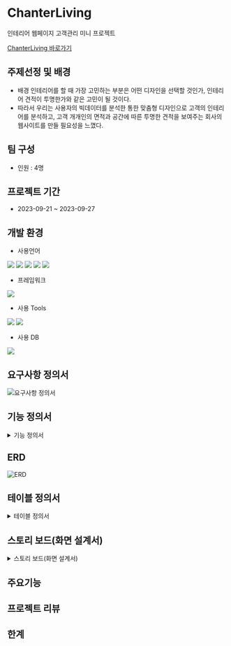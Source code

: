 # ChanterLiving
인테리어 웹페이지 고객관리 미니 프로젝트

[ChanterLiving 바로가기](http://joeun27082.cafe24.com/)

## 주제선정 및 배경
* 배경 인테리어를 할 때 가장 고민하는 부분은 어떤 디자인을 선택할 것인가, 인테리어 견적이 투명한가와 같은 고민이 될 것이다.
* 따라서 우리는 사용자의 빅데이터를 분석한 통한 맞춤형 디자인으로 고객의 인테리어를 분석하고, 고객 개개인의 면적과 공간에 따른 투명한 견적을 보여주는 회사의 웹사이트를 만들 필요성을 느꼈다.

## 팀 구성
* 인원 : 4명

## 프로젝트 기간
* 2023-09-21 ~ 2023-09-27

## 개발 환경
* 사용언어
  
<img src="https://img.shields.io/badge/HTML5-E34F26?style=flat&logo=HTML5&logoColor=white"/> <img src="https://img.shields.io/badge/JavaScript-F7DF1E?style=flat&logo=JavaScript&logoColor=white"/> <img src="https://img.shields.io/badge/CSS3-1572B6?style=flat&logo=CSS3&logoColor=white"/> <img src="https://img.shields.io/badge/Java-007396?style=flat&logo=Java&logoColor=white"/> <img src="https://img.shields.io/badge/MySQL-4479A1?style=flat&logo=MySQL&logoColor=white"/>

* 프레임워크
<img src="https://img.shields.io/badge/Bootstrap-7952B3?style=flat&logo=Bootstrap&logoColor=white"/>

* 사용 Tools
  
<img src="https://img.shields.io/badge/Eclipse-2C2255?style=flat&logo=Eclipse&logoColor=white"/> <img src="https://img.shields.io/badge/MySQL-4479A1?style=flat&logo=MySQL&logoColor=white"/>

* 사용 DB
<img src="https://img.shields.io/badge/MySQL-4479A1?style=flat&logo=MySQL&logoColor=white"/>

## 요구사항 정의서
![요구사항 정의서](https://github.com/ybm1968/ChanterLiving/assets/132187402/461f45e9-6ddc-43dd-b061-ea82d5b3b0da)


## 기능 정의서
<details>
<summary>기능 정의서</summary>
 
![기능정의서1](https://github.com/ybm1968/ChanterLiving/assets/132187402/1549570d-8079-4e98-b72a-1e99c6519737)
![기능정의서2](https://github.com/ybm1968/ChanterLiving/assets/132187402/16b81096-a225-4f60-8db3-dddc96f3f6dd)
![기능정의서3](https://github.com/ybm1968/ChanterLiving/assets/132187402/9a33d5a4-d7ad-46d1-86da-6f1a5a866870)
![기능정의서4](https://github.com/ybm1968/ChanterLiving/assets/132187402/57c2243a-4fd0-48eb-9ed2-1d1668976083)
</details>

## ERD
![ERD](https://github.com/ybm1968/ChanterLiving/assets/132187402/2e1bddde-5c9f-4d61-8a93-f94f179e4d66)

## 테이블 정의서
<details>
<summary>테이블 정의서</summary>
  
 ![테이블 정의서1](https://github.com/ybm1968/ChanterLiving/assets/132187402/d64efbfa-e2e5-4c54-b06a-39d3c09a4897)
![테이블 정의서2](https://github.com/ybm1968/ChanterLiving/assets/132187402/ac51efcc-df00-427c-8147-2156757c802f)
![테이블 정의서3](https://github.com/ybm1968/ChanterLiving/assets/132187402/0c5fbfb6-88c7-4beb-a9d9-1d4fb9cf8af5)

</details>

## 스토리 보드(화면 설계서)
<details>
<summary>스토리 보드(화면 설계서)</summary>


![KakaoTalk_20230927_101315526](https://github.com/ybm1968/ChanterLiving/assets/132187402/def08d0e-efb1-44cc-9982-d8bdef293ac8)
![KakaoTalk_20230927_101315526_01](https://github.com/ybm1968/ChanterLiving/assets/132187402/7b7e3556-c150-4e14-89df-40cd47bca4d5)
![KakaoTalk_20230927_101315526_02](https://github.com/ybm1968/ChanterLiving/assets/132187402/27ed91d1-a9ce-4a29-8805-43df4c5af4a9)
![KakaoTalk_20230927_101315526_03](https://github.com/ybm1968/ChanterLiving/assets/132187402/c49f412d-95b4-48ef-ba53-59f96e6b89f7)
![KakaoTalk_20230927_101315526_04](https://github.com/ybm1968/ChanterLiving/assets/132187402/9e67ab3a-32c2-44a8-b0c4-92ebb61cce38)
![KakaoTalk_20230927_101315526_05](https://github.com/ybm1968/ChanterLiving/assets/132187402/cc1e75fb-05af-408f-bfb3-951a7af1a694)
![KakaoTalk_20230927_101315526_06](https://github.com/ybm1968/ChanterLiving/assets/132187402/00b0fa01-f593-4607-855e-889461224bea)
![KakaoTalk_20230927_101315526_07](https://github.com/ybm1968/ChanterLiving/assets/132187402/8cf8848f-af06-454d-881a-c281491e8273)


 

</details>

## 주요기능

## 프로젝트 리뷰

## 한계



